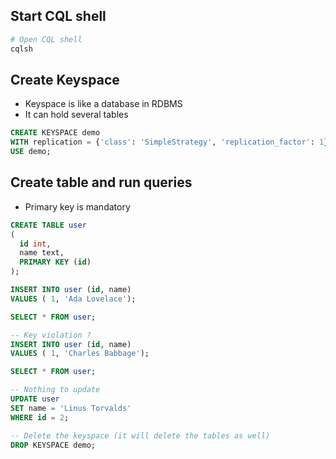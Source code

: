 
## Start CQL shell

```bash
# Open CQL shell
cqlsh
```

## Create Keyspace

* Keyspace is like a database in RDBMS
* It can hold several tables

```sql
CREATE KEYSPACE demo
WITH replication = {'class': 'SimpleStrategy', 'replication_factor': 1};
USE demo;
```

## Create table and run queries

* Primary key is mandatory

```sql
CREATE TABLE user
(
  id int,
  name text,
  PRIMARY KEY (id)
);
```

```sql
INSERT INTO user (id, name)
VALUES ( 1, 'Ada Lovelace');

SELECT * FROM user;

-- Key violation ?
INSERT INTO user (id, name)
VALUES ( 1, 'Charles Babbage');

SELECT * FROM user;

-- Nothing to update
UPDATE user
SET name = 'Linus Torvalds'
WHERE id = 2;

-- Delete the keyspace (it will delete the tables as well)
DROP KEYSPACE demo;
```